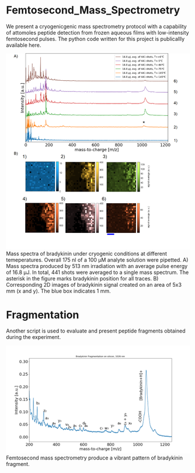 # Femtosecond_Mass_Spectrometry
We present a cryogenicgenic mass spectrometry protocol with a capability of attomoles peptide detection from frozen aqueous films with low-intensity femtosecond pulses. The python code written for this project is publicallly available here.

![screenshoot](https://github.com/andrey101010/Femtosecond_Mass_Spectrometry/blob/cd778a781252c131d47e40a1253f183544a2e4d5/different%20times%20_513nm_color_temperature.png)
Mass spectra of bradykinin under cryogenic conditions at different temeperatures. Overall 175 nl of a 100 μM analyte solution were pipetted. A) Mass spectra produced by 513 nm irradiation with an average pulse energy of 16.8 μJ. In total, 441 shots were averaged to a single mass spectrum. The asterisk in the figure marks bradykinin position for all traces. B) Corresponding 2D images of bradykinin signal created on an area of 5x3 mm (x and y). The blue box indicates 1 mm.

# Fragmentation
Another script is used to evaluate and present peptide fragments obtained during the experiment.

![screenshoot](https://github.com/andrey101010/Femtosecond_Mass_Spectrometry/blob/847a1077a7e13494c588ad0082355cd6fea2ac15/2020-10-06%20fragmentation%20bradykinin%201026%20nm%20on%20silicon.png)
Femtosecond mass spectrometry produce a vibrant pattern of bradykinin fragment.
